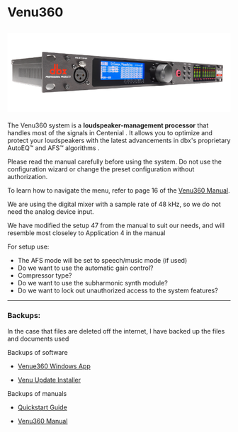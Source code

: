 # Venu360
![](/Centenial/venu360/venu360.png)
---
The Venu360 system is a **loudspeaker-management processor** that handles most of the signals in Centenial . It allows you to optimize and protect your loudspeakers with the latest advancements in dbx's proprietary AutoEQ™ and AFS™ algorithms .

Please read the manual carefully before using the system. Do not use the configuration wizard or change the preset configuration without authorization.

To learn how to navigate the menu, refer to page 16 of the [Venu360 Manual](Centenial/venu360/DriveRack_VENU360_Manual.pdf).

We are using the digital mixer with a sample rate of 48 kHz, so we do not need the analog device input.

We have modified the setup 47 from the manual to suit our needs, and will resemble most closeley to Application 4 in the manual


For setup use:
   - The AFS mode will be set to speech/music mode (if used)
   - Do we want to use the automatic gain control?
   - Compressor type?
   - Do we want to use the subharmonic synth module?
   - Do we want to lock out unauthorized access to the system features?


---

### Backups:

In the case that files are deleted off the internet, I have backed up the files and documents used 

Backups of software

- [Venue360 Windows App](\Centenial\venu360\VENU360.exe)

- [Venu Update Installer](\Centenial\venu360\\VenuUpdateInstaller.exe)

Backups of manuals

- [Quickstart Guide](\Centenial\venu360\VENU360_Quick_Start.pdf)

- [Venu360 Manual](\Centenial\venu360\DriveRack_VENU360_Manual.pdf)
